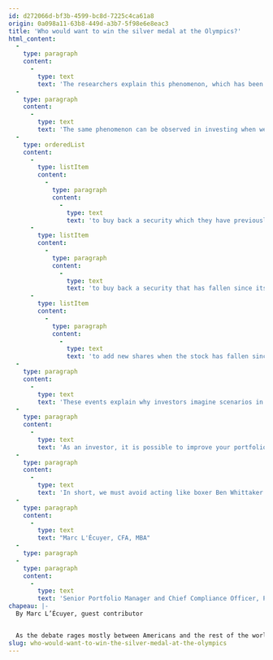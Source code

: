 ```yaml
---
id: d272066d-bf3b-4599-bc8d-7225c4ca61a8
origin: 0a098a11-63b8-449d-a3b7-5f98e6e8eac3
title: 'Who would want to win the silver medal at the Olympics?'
html_content:
  -
    type: paragraph
    content:
      -
        type: text
        text: 'The researchers explain this phenomenon, which has been happening in several other events, by the counter-factual thinking of analyzing what would have been the result if the events had unfolded differently; in other words, the athletes build an alternate reality. It is probably easier for the silver medalist than the bronze medalist to imagine a scenario where he wins the gold medal. Conversely, it is easier for the bronze medalist to design a script where he is excluded from the medals.'
  -
    type: paragraph
    content:
      -
        type: text
        text: 'The same phenomenon can be observed in investing when we study the probabilities that investors will buy back a security that they have already held in their portfolio. A 2011 study by Michal Ann Strahilevitz, Terrance Odean and Brad M. Barber analyzed data from two brokers and they found that investors were 50% to 66% more likely:'
  -
    type: orderedList
    content:
      -
        type: listItem
        content:
          -
            type: paragraph
            content:
              -
                type: text
                text: 'to buy back a security which they have previously sold with a gain;'
      -
        type: listItem
        content:
          -
            type: paragraph
            content:
              -
                type: text
                text: 'to buy back a security that has fallen since its sale;'
      -
        type: listItem
        content:
          -
            type: paragraph
            content:
              -
                type: text
                text: 'to add new shares when the stock has fallen since the purchase.'
  -
    type: paragraph
    content:
      -
        type: text
        text: 'These events explain why investors imagine scenarios in their heads based on past transactions and that the transactions carried out aim to avoid disappointment and regret by avoiding, for example, buying back companies where they lost money when they sold or buying back a security that has continued to go up since the previous sale. Rather, they will tend to look for situations that have aroused positive emotions, such as buying back a stock that has declined since it was sold.'
  -
    type: paragraph
    content:
      -
        type: text
        text: 'As an investor, it is possible to improve your portfolio management by being aware of this phenomenon and applying certain techniques that reduce the effect of emotions, such as writing down the reasons behind your investment decisions. By using writing, the investor will engage the part of his brain associated with thinking and reasoning rather than the emotional side of it.'
  -
    type: paragraph
    content:
      -
        type: text
        text: 'In short, we must avoid acting like boxer Ben Whittaker who did not want to wear his silver medal around his neck during the medal ceremony in Tokyo in the light heavyweight category because he says he lost the gold rather than won the silver. He should remember that he is the second-best boxer in the world in his class.'
  -
    type: paragraph
    content:
      -
        type: text
        text: "Marc L'Écuyer, CFA, MBA"
  -
    type: paragraph
  -
    type: paragraph
    content:
      -
        type: text
        text: 'Senior Portfolio Manager and Chief Compliance Officer, Partner'
chapeau: |-
  By Marc L’Écuyer, guest contributor


  As the debate rages mostly between Americans and the rest of the world over how to count the Olympic medal champion, whether it is the number of gold medals or the total of medals that matters, it may be interesting to analyze the psychological impact for athletes to finish on the second or third step of the podium. Used in a CFA Institute blog, a 1995 study by researchers Vicki Medvec, Scott Madey and Tom Gilovich carried out following the Barcelona Olympics found that athletes who win gold are generally happier than those who finish second or third. However, the bronze medal winner is consistently happier than the silver medalist.
slug: who-would-want-to-win-the-silver-medal-at-the-olympics
---
```


